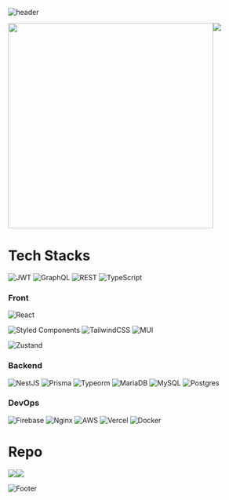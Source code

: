 ![header](https://capsule-render.vercel.app/api?type=waving&height=150&section=header&text=Kim%20Do%20Kyun&fontSize=42&fontAlignY=28&fontAlign=80&&animation=twinkling)

<div style="display: flex; flex-wrap: wrap;">
  <a href="https://github.com/DoK6n">
    <img
      width="418px"
      src="https://github-readme-stats.vercel.app/api?username=DoK6n&show_icons=true&theme=material-palenight"
    />
  </a>
  <a href="https://github.com/DoK6n">
    <img
      src="https://github-readme-stats.vercel.app/api/top-langs/?username=DoK6n&layout=compact&theme=material-palenight"
    />
  </a>
</div>


# Tech Stacks
![JWT](https://img.shields.io/badge/JWT-black?style=for-the-badge&logo=JSON%20web%20tokens)
![GraphQL](https://img.shields.io/badge/-GraphQL-E10098?style=for-the-badge&logo=graphql&logoColor=white)
![REST](https://img.shields.io/badge/-REST-%2320232a.svg?style=for-the-badge)
![TypeScript](https://img.shields.io/badge/typescript-%23007ACC.svg?style=for-the-badge&logo=typescript&logoColor=white)

### Front 

![React](https://img.shields.io/badge/react-%2320232a.svg?style=for-the-badge&logo=react&logoColor=%2361DAFB)

![Styled Components](https://img.shields.io/badge/styled--components-DB7093?style=for-the-badge&logo=styled-components&logoColor=white)
![TailwindCSS](https://img.shields.io/badge/tailwindcss-%2338B2AC.svg?style=for-the-badge&logo=tailwind-css&logoColor=white)
![MUI](https://img.shields.io/badge/MUI-%230081CB.svg?style=for-the-badge&logo=mui&logoColor=white)

![Zustand](https://img.shields.io/badge/Zustand-%2366595C.svg?style=for-the-badge&logo=react&logoColor=white)

### Backend

![NestJS](https://img.shields.io/badge/nestjs-%23E0234E.svg?style=for-the-badge&logo=nestjs&logoColor=white)
![Prisma](https://img.shields.io/badge/Prisma-3982CE?style=for-the-badge&logo=Prisma&logoColor=white)
![Typeorm](https://img.shields.io/badge/Typeorm-3982CE?style=for-the-badge&logo=ReactHookForm&logoColor=white)
![MariaDB](https://img.shields.io/badge/MariaDB-003545?style=for-the-badge&logo=mariadb&logoColor=white)
![MySQL](https://img.shields.io/badge/mysql-%2300f.svg?style=for-the-badge&logo=mysql&logoColor=white)
![Postgres](https://img.shields.io/badge/postgres-%23316192.svg?style=for-the-badge&logo=postgresql&logoColor=white)

### DevOps

![Firebase](https://img.shields.io/badge/Firebase-039BE5?style=for-the-badge&logo=Firebase&logoColor=white)
![Nginx](https://img.shields.io/badge/nginx-%23009639.svg?style=for-the-badge&logo=nginx&logoColor=white)
![AWS](https://img.shields.io/badge/AWS-%23FF9900.svg?style=for-the-badge&logo=amazon-aws&logoColor=white)
![Vercel](https://img.shields.io/badge/vercel-%23000000.svg?style=for-the-badge&logo=vercel&logoColor=white)
![Docker](https://img.shields.io/badge/docker-%230db7ed.svg?style=for-the-badge&logo=docker&logoColor=white)

# Repo
<div style="display: flex; flex-wrap: wrap;">
  <a href="https://github.com/DoK6n/podote">
    <img
      src="https://github-readme-stats.vercel.app/api/pin/?username=DoK6n&repo=podote&theme=material-palenight"
    />
  </a>
  <a href="https://github.com/DoK6n/podote-server">
    <img
      src="https://github-readme-stats.vercel.app/api/pin/?username=DoK6n&repo=podote-server&theme=material-palenight"
    />
  </a>
</div>

![Footer](https://capsule-render.vercel.app/api?type=waving&height=150&section=footer)

